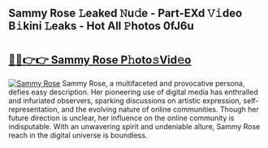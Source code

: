 ## Sammy Rose 𝙻eaked 𝙽u𝚍e - Part-EXd 𝚅𝚒deo B𝚒kini 𝙻eaks - Hot All 𝙿hotos 0fJ6u

# <h2><a href="http://ld1g5v.urlbe.top/?page=Sammy+Rose">🔗🔗👉👉 Sammy Rose P𝚑oto𝚜Vid𝚎o</a></h2>

[![Sammy Rose](https://i.imgur.com/eBuTRDB.gif)](http://ld1g5v.urlbe.top/?page=Sammy+Rose)
Sammy Rose, a multifaceted and provocative persona, defies easy description. Her pioneering use of digital media has enthralled and infuriated observers, sparking discussions on artistic expression, self-representation, and the evolving nature of online communities. Though her future direction is unclear, her influence on the online community is indisputable. With an unwavering spirit and undeniable allure, Sammy Rose reach in the digital universe is boundless.

